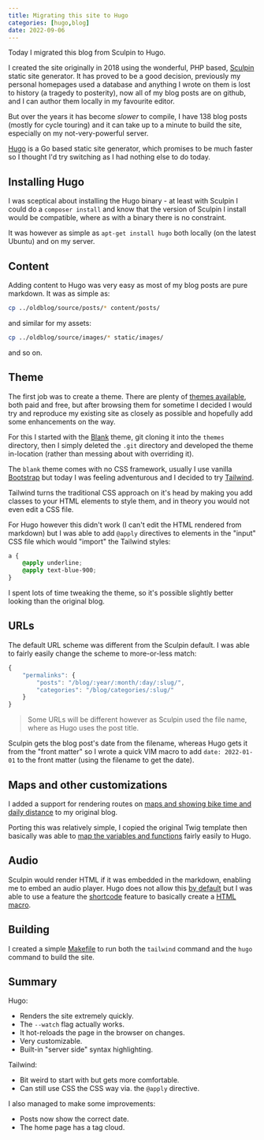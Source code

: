 ```yaml
--- 
title: Migrating this site to Hugo
categories: [hugo,blog]
date: 2022-09-06
---
```


Today I migrated this blog from Sculpin to Hugo.

I created the site originally in 2018 using the wonderful, PHP based,
[Sculpin](https://sculpin.io) static site generator. It has proved to be a
good decision, previously my personal homepages used a database and anything I
wrote on them is lost to history (a tragedy to posterity), now all of my blog
posts are on github, and I can author them locally in my favourite editor.

But over the years it has become _slower_ to compile, I have 138 blog posts
(mostly for cycle touring) and it can take up to a minute to build the site,
especially on my not-very-powerful server.

[Hugo](https://gohugo.io/) is a Go based static site generator, which promises
to be much faster so I thought I'd try switching as I had nothing else to do
today.

## Installing Hugo

I was sceptical about installing the Hugo binary - at least with Sculpin I
could do a `composer install` and know that the version of Sculpin I install
would be compatible, where as with a binary there is no constraint.

It was however as simple as `apt-get install hugo` both locally (on the latest
Ubuntu) and on my server.

## Content

Adding content to Hugo was very easy as most of my blog posts are pure
markdown. It was as simple as:

```bash
cp ../oldblog/source/posts/* content/posts/
```

and similar for my assets:

```bash
cp ../oldblog/source/images/* static/images/
```

and so on.

## Theme

The first job was to create a theme. There are plenty of [themes
available](https://themes.gohugo.io/), both paid and free, but after browsing
them for sometime I decided I would try and reproduce my existing site as
closely as possible and hopefully add some enhancements on the way.

For this I started with the [Blank](https://themes.gohugo.io/themes/blank/)
theme, git cloning it into the `themes` directory, then I simply deleted the
`.git` directory and developed the theme in-location (rather than messing
about with overriding it).

The `blank` theme comes with no CSS framework, usually I use vanilla [Bootstrap](https://getbootstrap.com/docs/3.4/css/) but today I was feeling adventurous and I decided
to try [Tailwind](https://tailwindcss.com/).

Tailwind turns the traditional CSS approach on it's head by making you add
classes to your HTML elements to style them, and in theory you would not even
edit a CSS file.

For Hugo however this didn't work (I can't edit the HTML rendered from
markdown) but I was able to add `@apply` directives to elements in the "input"
CSS file which would "import" the Tailwind styles:

```css
a {
    @apply underline;
    @apply text-blue-900;
}
```

I spent lots of time tweaking the theme, so it's possible slightly better
looking than the original blog.

## URLs

The default URL scheme was different from the Sculpin default. I was able to
fairly easily change the scheme to more-or-less match:

```javascript
{
    "permalinks": {
        "posts": "/blog/:year/:month/:day/:slug/",
        "categories": "/blog/categories/:slug/"
    }
}
```

> Some URLs will be different however as Sculpin used the file name, where as
> Hugo uses the post title.

Sculpin gets the blog post's date from the filename, whereas Hugo gets it from
the "front matter" so I wrote a quick VIM macro to add `date: 2022-01-01` to
the front matter (using the filename to get the date).

## Maps and other customizations

I added a support for rendering routes on [maps and showing bike time and daily
distance](https://www.dantleech.com/blog/2020/08/06/newcastle-to-seahouses/) to my
original blog.

Porting this was relatively simple, I copied the original Twig template then
basically was able to [map the variables and functions](https://github.com/dantleech/blog/blob/master/themes/dantleech/layouts/partials/map.html)
fairly easily to Hugo.

## Audio

Sculpin would render HTML if it was embedded in the markdown, enabling me to
embed an audio player. Hugo does not allow this [by
default](https://www.johnarroyo.com/2021/02/adding-audio-to-hugo/) but I was
able to use a feature the
[shortcode](https://gohugo.io/content-management/shortcodes/) feature to
basically create a [HTML macro](https://github.com/dantleech/blog/blob/master/themes/dantleech/layouts/shortcodes/audio.html).

## Building

I created a simple
[Makefile](https://github.com/dantleech/blog/blob/master/Makefile) to run both the `tailwind` command and the `hugo`
command to build the site.

## Summary

Hugo:

- Renders the site extremely quickly.
- The `--watch` flag actually works.
- It hot-reloads the page in the browser on changes.
- Very customizable.
- Built-in "server side" syntax highlighting.

Tailwind:

- Bit weird to start with but gets more comfortable.
- Can still use CSS the CSS way via. the `@apply` directive.

I also managed to make some improvements:

- Posts now show the correct date.
- The home page has a tag cloud.
